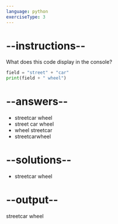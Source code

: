 ```yaml
---
language: python
exerciseType: 3
---
```


# --instructions--

What does this code display in the console?
```python
field = "street" + "car"
print(field + " wheel")
```

# --answers--

- streetcar wheel
- street car wheel
- wheel streetcar
- streetcarwheel

# --solutions--

- streetcar wheel
# --output--

streetcar wheel
